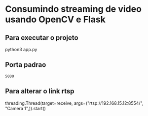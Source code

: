 # Consumindo streaming de video usando OpenCV e Flask

## Para executar o projeto
python3 app.py

## Porta padrao
`5000`

## Para alterar o link rtsp
threading.Thread(target=receive, args=("rtsp://192.168.15.12:8554/", "Camera 1",)).start()



